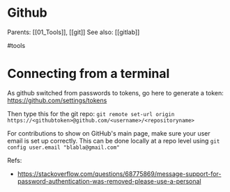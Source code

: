 # Github

Parents: [[01_Tools]], [[git]]
See also: [[gitlab]]

#tools


# Connecting from a terminal

As github switched from passwords to tokens, go here to generate a token: https://github.com/settings/tokens

Then type this for the git repo:
`git remote set-url origin https://<githubtoken>@github.com/<username>/<repositoryname>`

For contributions to show on GitHub's main page, make sure your user email is set up correctly. This can be done locally at a repo level using `git config user.email "blabla@gmail.com"`

Refs:
* https://stackoverflow.com/questions/68775869/message-support-for-password-authentication-was-removed-please-use-a-personal